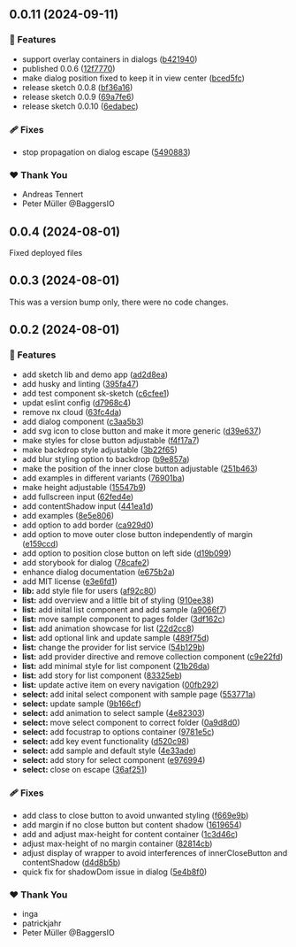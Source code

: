 ## 0.0.11 (2024-09-11)

### 🚀 Features

- support overlay containers in dialogs ([b421940](https://github.com/qupaya/sketch/commit/b421940))
- published 0.0.6 ([12f7770](https://github.com/qupaya/sketch/commit/12f7770))
- make dialog position fixed to keep it in view center ([bced5fc](https://github.com/qupaya/sketch/commit/bced5fc))
- release sketch 0.0.8 ([bf36a16](https://github.com/qupaya/sketch/commit/bf36a16))
- release sketch 0.0.9 ([69a7fe6](https://github.com/qupaya/sketch/commit/69a7fe6))
- release sketch 0.0.10 ([6edabec](https://github.com/qupaya/sketch/commit/6edabec))

### 🩹 Fixes

- stop propagation on dialog escape ([5490883](https://github.com/qupaya/sketch/commit/5490883))

### ❤️ Thank You

- Andreas Tennert
- Peter Müller @BaggersIO

## 0.0.4 (2024-08-01)

Fixed deployed files

## 0.0.3 (2024-08-01)

This was a version bump only, there were no code changes.

## 0.0.2 (2024-08-01)

### 🚀 Features

- add sketch lib and demo app ([ad2d8ea](https://github.com/qupaya/sketch/commit/ad2d8ea))
- add husky and linting ([395fa47](https://github.com/qupaya/sketch/commit/395fa47))
- add test component sk-sketch ([c6cfee1](https://github.com/qupaya/sketch/commit/c6cfee1))
- updat eslint config ([d7968c4](https://github.com/qupaya/sketch/commit/d7968c4))
- remove nx cloud ([63fc4da](https://github.com/qupaya/sketch/commit/63fc4da))
- add dialog component ([c3aa5b3](https://github.com/qupaya/sketch/commit/c3aa5b3))
- add svg icon to close button and make it more generic ([d39e637](https://github.com/qupaya/sketch/commit/d39e637))
- make styles for close button adjustable ([f4f17a7](https://github.com/qupaya/sketch/commit/f4f17a7))
- make backdrop style adjustable ([3b22f65](https://github.com/qupaya/sketch/commit/3b22f65))
- add blur styling option to backdrop ([b9e857a](https://github.com/qupaya/sketch/commit/b9e857a))
- make the position of the inner close button adjustable ([251b463](https://github.com/qupaya/sketch/commit/251b463))
- add examples in different variants ([76901ba](https://github.com/qupaya/sketch/commit/76901ba))
- make height adjustable ([15547b9](https://github.com/qupaya/sketch/commit/15547b9))
- add fullscreen input ([62fed4e](https://github.com/qupaya/sketch/commit/62fed4e))
- add contentShadow input ([441ea1d](https://github.com/qupaya/sketch/commit/441ea1d))
- add examples ([8e5e806](https://github.com/qupaya/sketch/commit/8e5e806))
- add option to add border ([ca929d0](https://github.com/qupaya/sketch/commit/ca929d0))
- add option to move outer close button independently of margin ([e159ccd](https://github.com/qupaya/sketch/commit/e159ccd))
- add option to position close button on left side ([d19b099](https://github.com/qupaya/sketch/commit/d19b099))
- add storybook for dialog ([78cafe2](https://github.com/qupaya/sketch/commit/78cafe2))
- enhance dialog documentation ([e675b2a](https://github.com/qupaya/sketch/commit/e675b2a))
- add MIT license ([e3e6fd1](https://github.com/qupaya/sketch/commit/e3e6fd1))
- **lib:** add style file for users ([af92c80](https://github.com/qupaya/sketch/commit/af92c80))
- **list:** add overview and a little bit of styling ([910ee38](https://github.com/qupaya/sketch/commit/910ee38))
- **list:** add inital list component and add sample ([a9066f7](https://github.com/qupaya/sketch/commit/a9066f7))
- **list:** move sample component to pages folder ([3df162c](https://github.com/qupaya/sketch/commit/3df162c))
- **list:** add animation showcase for list ([22d2cc8](https://github.com/qupaya/sketch/commit/22d2cc8))
- **list:** add optional link and update sample ([489f75d](https://github.com/qupaya/sketch/commit/489f75d))
- **list:** change the provider for list service ([54b129b](https://github.com/qupaya/sketch/commit/54b129b))
- **list:** add provider directive and remove collection component ([c9e22fd](https://github.com/qupaya/sketch/commit/c9e22fd))
- **list:** add minimal style for list component ([21b26da](https://github.com/qupaya/sketch/commit/21b26da))
- **list:** add story for list component ([83325eb](https://github.com/qupaya/sketch/commit/83325eb))
- **list:** update active item on every navigation ([00fb292](https://github.com/qupaya/sketch/commit/00fb292))
- **select:** add inital select component with sample page ([553771a](https://github.com/qupaya/sketch/commit/553771a))
- **select:** update sample ([9b166cf](https://github.com/qupaya/sketch/commit/9b166cf))
- **select:** add animation to select sample ([4e82303](https://github.com/qupaya/sketch/commit/4e82303))
- **select:** move select component to correct folder ([0a9d8d0](https://github.com/qupaya/sketch/commit/0a9d8d0))
- **select:** add focustrap to options container ([9781e5c](https://github.com/qupaya/sketch/commit/9781e5c))
- **select:** add key event functionality ([d520c98](https://github.com/qupaya/sketch/commit/d520c98))
- **select:** add sample and default style ([4e33ade](https://github.com/qupaya/sketch/commit/4e33ade))
- **select:** add story for select component ([e976994](https://github.com/qupaya/sketch/commit/e976994))
- **select:** close on escape ([36af251](https://github.com/qupaya/sketch/commit/36af251))

### 🩹 Fixes

- add class to close button to avoid unwanted styling ([f669e9b](https://github.com/qupaya/sketch/commit/f669e9b))
- add margin if no close button but content shadow ([1619654](https://github.com/qupaya/sketch/commit/1619654))
- add and adjust max-height for content container ([1c3d46c](https://github.com/qupaya/sketch/commit/1c3d46c))
- adjust max-height of no margin container ([82814cb](https://github.com/qupaya/sketch/commit/82814cb))
- adjust display of wrapper to avoid interferences of innerCloseButton and contentShadow ([d4d8b5b](https://github.com/qupaya/sketch/commit/d4d8b5b))
- quick fix for shadowDom issue in dialog ([5e4b8f0](https://github.com/qupaya/sketch/commit/5e4b8f0))

### ❤️ Thank You

- inga
- patrickjahr
- Peter Müller @BaggersIO
